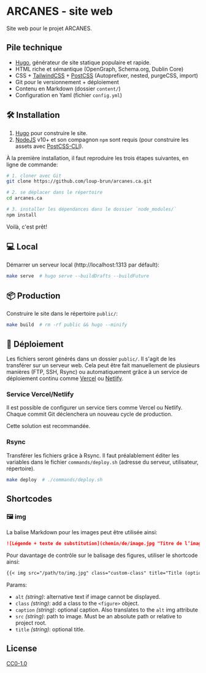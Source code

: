 # ARCANES - site web

Site web pour le projet ARCANES.

## Pile technique

- [Hugo](https://gohugo.io/), générateur de site statique populaire et rapide.
- HTML riche et sémantique (OpenGraph, Schema.org, Dublin Core)
- CSS + [TailwindCSS](https://tailwindcss.com/) + [PostCSS](https://postcss.org/) (Autoprefixer, nested, purgeCSS, import)
- Git pour le versionnement + déploiement
- Contenu en Markdown (dossier `content/`)
- Configuration en Yaml (fichier `config.yml`)

## 🛠  Installation

1. [Hugo](https://gohugo.io) pour construire le site.
2. [NodeJS](https://nodejs.org/) v10+ et son compagnon `npm` sont requis (pour construire les assets avec [PostCSS-CLI](https://github.com/postcss/postcss-cli)).

À la première installation, il faut reproduire les trois étapes suivantes, en ligne de commande:

```bash
# 1. cloner avec Git
git clone https://github.com/loup-brun/arcanes.ca.git

# 2. se déplacer dans le répertoire
cd arcanes.ca

# 3. installer les dépendances dans le dossier `node_modules/`
npm install 
```

Voilà, c'est prêt!

## 💻 Local

Démarrer un serveur local (http://localhost:1313 par défault):

```bash
make serve  # hugo serve --buildDrafts --buildFuture
```

## 📦 Production

Construire le site dans le répertoire `public/`:

```bash
make build  # rm -rf public && hugo --minify
```

## 🚀 Déploiement

Les fichiers seront générés dans un dossier `public/`.
Il s'agit de les transférer sur un serveur web.
Cela peut être fait manuellement de plusieurs manières (FTP, SSH, Rsync) ou automatiquement grâce à un service de déploiement continu comme [Vercel](https://vercel.com/) ou [Netlify](https://www.netlify.com/).

### Service Vercel/Netlify

Il est possible de configurer un service tiers comme Vercel ou Netlify.
Chaque commit Git déclenchera un nouveau cycle de production.

Cette solution est recommandée.

### Rsync

Transférer les fichiers grâce à Rsync.
Il faut préalablement éditer les variables dans le fichier `commands/deploy.sh` (adresse du serveur, utilisateur, répertoire).

```bash
make deploy  # ./commands/deploy.sh
```

## Shortcodes

### 🖼 img

La balise Markdown pour les images peut être utilisée ainsi:

```md
![Légende + texte de substitution](chemin/de/image.jpg "Titre de l’image")
```

Pour davantage de contrôle sur le balisage des figures, utiliser le shortcode ainsi:

```md
{{< img src="/path/to/img.jpg" class="custom-class" title="Title (optional)" caption="Caption (optional)" >}}
```

Params:

- `alt` *(string)*: alternative text if image cannot be displayed.
- `class` *(string)*: add a class to the `<figure>` object.
- `caption` *(string)*: optional caption. Also translates to the `alt` img attribute
- `src` *(string)*: path to image. Must be an absolute path or relative to project root.
- `title` *(string)*: optional title.

## License

[CC0-1.0](https://creativecommons.org/share-your-work/public-domain/cc0)
